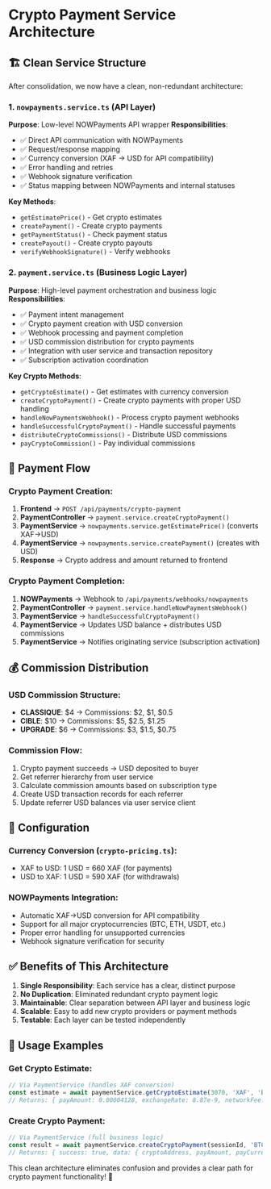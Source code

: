 # Crypto Payment Service Architecture

## 🏗️ **Clean Service Structure**

After consolidation, we now have a clean, non-redundant architecture:

### **1. `nowpayments.service.ts`** (API Layer)
**Purpose**: Low-level NOWPayments API wrapper
**Responsibilities**:
- ✅ Direct API communication with NOWPayments
- ✅ Request/response mapping
- ✅ Currency conversion (XAF → USD for API compatibility)
- ✅ Error handling and retries
- ✅ Webhook signature verification
- ✅ Status mapping between NOWPayments and internal statuses

**Key Methods**:
- `getEstimatePrice()` - Get crypto estimates
- `createPayment()` - Create crypto payments
- `getPaymentStatus()` - Check payment status
- `createPayout()` - Create crypto payouts
- `verifyWebhookSignature()` - Verify webhooks

### **2. `payment.service.ts`** (Business Logic Layer)
**Purpose**: High-level payment orchestration and business logic
**Responsibilities**:
- ✅ Payment intent management
- ✅ Crypto payment creation with USD conversion
- ✅ Webhook processing and payment completion
- ✅ USD commission distribution for crypto payments
- ✅ Integration with user service and transaction repository
- ✅ Subscription activation coordination

**Key Crypto Methods**:
- `getCryptoEstimate()` - Get estimates with currency conversion
- `createCryptoPayment()` - Create crypto payments with proper USD handling
- `handleNowPaymentsWebhook()` - Process crypto payment webhooks
- `handleSuccessfulCryptoPayment()` - Handle successful payments
- `distributeCryptoCommissions()` - Distribute USD commissions
- `payCryptoCommission()` - Pay individual commissions

## 🔄 **Payment Flow**

### **Crypto Payment Creation**:
1. **Frontend** → `POST /api/payments/crypto-payment`
2. **PaymentController** → `payment.service.createCryptoPayment()`
3. **PaymentService** → `nowpayments.service.getEstimatePrice()` (converts XAF→USD)
4. **PaymentService** → `nowpayments.service.createPayment()` (creates with USD)
5. **Response** → Crypto address and amount returned to frontend

### **Crypto Payment Completion**:
1. **NOWPayments** → Webhook to `/api/payments/webhooks/nowpayments`
2. **PaymentController** → `payment.service.handleNowPaymentsWebhook()`
3. **PaymentService** → `handleSuccessfulCryptoPayment()`
4. **PaymentService** → Updates USD balance + distributes USD commissions
5. **PaymentService** → Notifies originating service (subscription activation)

## 💰 **Commission Distribution**

### **USD Commission Structure**:
- **CLASSIQUE**: $4 → Commissions: $2, $1, $0.5
- **CIBLE**: $10 → Commissions: $5, $2.5, $1.25  
- **UPGRADE**: $6 → Commissions: $3, $1.5, $0.75

### **Commission Flow**:
1. Crypto payment succeeds → USD deposited to buyer
2. Get referrer hierarchy from user service
3. Calculate commission amounts based on subscription type
4. Create USD transaction records for each referrer
5. Update referrer USD balances via user service client

## 🔧 **Configuration**

### **Currency Conversion** (`crypto-pricing.ts`):
- XAF to USD: 1 USD = 660 XAF (for payments)
- USD to XAF: 1 USD = 590 XAF (for withdrawals)

### **NOWPayments Integration**:
- Automatic XAF→USD conversion for API compatibility
- Support for all major cryptocurrencies (BTC, ETH, USDT, etc.)
- Proper error handling for unsupported currencies
- Webhook signature verification for security

## ✅ **Benefits of This Architecture**

1. **Single Responsibility**: Each service has a clear, distinct purpose
2. **No Duplication**: Eliminated redundant crypto payment logic
3. **Maintainable**: Clear separation between API layer and business logic
4. **Scalable**: Easy to add new crypto providers or payment methods
5. **Testable**: Each layer can be tested independently

## 🚀 **Usage Examples**

### **Get Crypto Estimate**:
```typescript
// Via PaymentService (handles XAF conversion)
const estimate = await paymentService.getCryptoEstimate(3070, 'XAF', 'BTC');
// Returns: { payAmount: 0.00004128, exchangeRate: 8.87e-9, networkFee: 0 }
```

### **Create Crypto Payment**:
```typescript
// Via PaymentService (full business logic)
const result = await paymentService.createCryptoPayment(sessionId, 'BTC');
// Returns: { success: true, data: { cryptoAddress, payAmount, payCurrency } }
```

This clean architecture eliminates confusion and provides a clear path for crypto payment functionality! 🎯